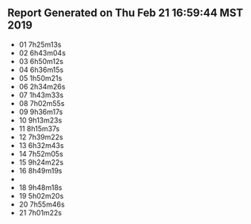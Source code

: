 
## Report Generated on Thu Feb 21 16:59:44 MST 2019

- 01 7h25m13s
- 02 6h43m04s
- 03 6h50m12s
- 04 6h36m15s
- 05 1h50m21s
- 06 2h34m26s
- 07 1h43m33s
- 08 7h02m55s
- 09 9h36m17s
- 10 9h13m23s
- 11 8h15m37s
- 12 7h39m22s
- 13 6h32m43s
- 14 7h52m05s
- 15 9h24m22s
- 16 8h49m19s
-  
- 18 9h48m18s
- 19 5h02m20s
- 20 7h55m46s
- 21 7h01m22s
